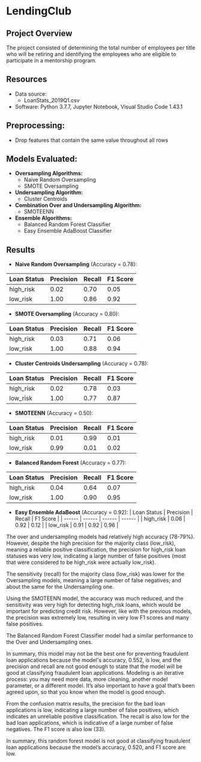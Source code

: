 # LendingClub

## Project Overview
The project consisted of determining the total number of employees per title who will be retiring and identifying the employees who are eligible to participate in a mentorship program.

## Resources
- Data source:
    - LoanStats_2019Q1.csv
- Software: Python 3.7.7, Jupyter Notebook, Visual Studio Code 1.43.1

## Preprocessing:
* Drop features that contain the same value throughout all rows


## Models Evaluated:
- **Oversampling Algorithms:**
    - Naive Random Oversampling
    - SMOTE Oversampling
- **Undersampling Algorithm:**
    - Cluster Centroids
- **Combination Over and Undersampling Algorithm:**
    - SMOTEENN
- **Ensemble Algorithms:**
    - Balanced Random Forest Classifier
    - Easy Ensemble AdaBoost Classifier

## Results
- **Naive Random Oversampling** (Accuracy = 0.78):

| Loan Status | Precision | Recall | F1 Score |
| ------ | ------ | ------ | ------ |
| high_risk | 0.02 | 0.70 | 0.05 |
| low_risk | 1.00 | 0.86 | 0.92 |

- **SMOTE Oversampling** (Accuracy = 0.80):

| Loan Status | Precision | Recall | F1 Score |
| ------ | ------ | ------ | ------ |
| high_risk | 0.03 | 0.71 | 0.06 |
| low_risk | 1.00 | 0.88 | 0.94 |

- **Cluster Centroids Undersampling** (Accuracy = 0.78):

| Loan Status | Precision | Recall | F1 Score |
| ------ | ------ | ------ | ------ |
| high_risk | 0.02 | 0.78 | 0.03 |
| low_risk | 1.00 | 0.77 | 0.87 |

- **SMOTEENN** (Accuracy = 0.50):

| Loan Status | Precision | Recall | F1 Score |
| ------ | ------ | ------ | ------ |
| high_risk | 0.01 | 0.99 | 0.01 |
| low_risk | 0.99 | 0.01 | 0.02 |

- **Balanced Random Forest** (Accuracy = 0.77):

| Loan Status | Precision | Recall | F1 Score |
| ------ | ------ | ------ | ------ |
| high_risk | 0.04 | 0.64 | 0.07 |
| low_risk | 1.00 | 0.90 | 0.95 |

- **Easy Ensemble AdaBoost** (Accuracy = 0.92):
| Loan Status | Precision | Recall | F1 Score |
| ------ | ------ | ------ | ------ |
| high_risk | 0.06 | 0.92 | 0.12 |
| low_risk | 0.91 | 0.92 | 0.96 |

The over and undersampling models had relatively high accuracy (78-79%). However, despite the high precision for the majority class (low_risk), meaning a reliable positive classification, the precision for high_risk loan statuses was very low, indicating a large number of false positives (most that were considered to be high_risk were actually low_risk).

The sensitivity (recall) for the majority class (low_risk) was lower for the Oversampling models, meaning a large number of false negatives; and about the same for the Undersampling one.

Using the SMOTEENN model, the accuracy was much reduced, and the sensitivity was very high for detecting high_risk loans, which would be important for predicting credit risk. However, like with the previous models, the precision was extremely low, resulting in very low F1 scores and many false positives.

The Balanced Random Forest Classifier model had a similar performance to the Over and Undersampling ones.

In summary, this model may not be the best one for preventing fraudulent loan applications because the model's accuracy, 0.552, is low, and the precision and recall are not good enough to state that the model will be good at classifying fraudulent loan applications. Modeling is an iterative process: you may need more data, more cleaning, another model parameter, or a different model. It’s also important to have a goal that’s been agreed upon, so that you know when the model is good enough.

From the confusion matrix results, the precision for the bad loan applications is low, indicating a large number of false positives, which indicates an unreliable positive classification. The recall is also low for the bad loan applications, which is indicative of a large number of false negatives. The F1 score is also low (33).

In summary, this random forest model is not good at classifying fraudulent loan applications because the model’s accuracy, 0.520, and F1 score are low.
